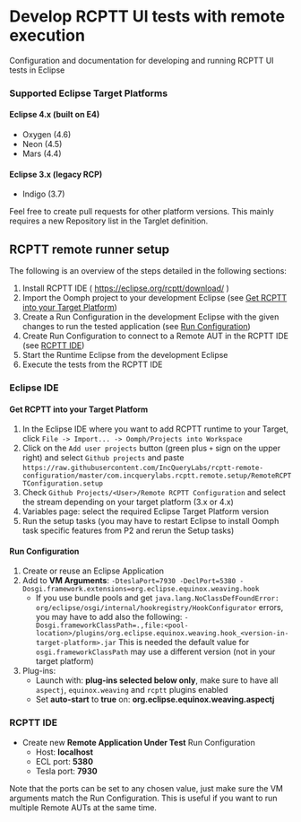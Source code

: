 # Develop RCPTT UI tests with remote execution

Configuration and documentation for developing and running RCPTT UI tests in Eclipse

### Supported Eclipse Target Platforms

#### Eclipse 4.x (built on E4)

* Oxygen (4.6)
* Neon (4.5)
* Mars (4.4)

#### Eclipse 3.x (legacy RCP)

* Indigo (3.7)

Feel free to create pull requests for other platform versions. This mainly requires a new Repository list in the Targlet definition.

## RCPTT remote runner setup

The following is an overview of the steps detailed in the following sections:

1. Install RCPTT IDE ( https://eclipse.org/rcptt/download/ ) 
1. Import the Oomph project to your development Eclipse (see [Get RCPTT into your Target Platform](#get-rcptt-into-your-target-platform))
1. Create a Run Configuration in the development Eclipse with the given changes to run the tested application (see [Run Configuration](#run-configuration))
1. Create Run Configuration to connect to a Remote AUT in the RCPTT IDE (see [RCPTT IDE](#rcptt-ide))
1. Start the Runtime Eclipse from the development Eclipse
1. Execute the tests from the RCPTT IDE

### Eclipse IDE

#### Get RCPTT into your Target Platform

1. In the Eclipse IDE where you want to add RCPTT runtime to your Target, click `File -> Import... -> Oomph/Projects into Workspace`
1. Click on the `Add user projects` button (green plus `+` sign on the upper right) and select `Github projects` and paste `https://raw.githubusercontent.com/IncQueryLabs/rcptt-remote-configuration/master/com.incquerylabs.rcptt.remote.setup/RemoteRCPTTConfiguration.setup`
1. Check `Github Projects/<User>/Remote RCPTT Configuration` and select the stream depending on your target platform (3.x or 4.x)
1. Variables page: select the required Eclipse Target Platform version
1. Run the setup tasks (you may have to restart Eclipse to install Oomph task specific features from P2 and rerun the Setup tasks)

#### Run Configuration

1. Create or reuse an Eclipse Application
1. Add to **VM Arguments**: `-DteslaPort=7930 -DeclPort=5380 -Dosgi.framework.extensions=org.eclipse.equinox.weaving.hook`
   * If you use bundle pools and get `java.lang.NoClassDefFoundError: org/eclipse/osgi/internal/hookregistry/HookConfigurator` errors, you may have to add also the following: `-Dosgi.frameworkClassPath=.,file:<pool-location>/plugins/org.eclipse.equinox.weaving.hook_<version-in-target-platform>.jar` This is needed the default value for `osgi.frameworkClassPath` may use a different version (not in your target platform)
1. Plug-ins:
   * Launch with: **plug-ins selected below only**, make sure to have all `aspectj`, `equinox.weaving` and `rcptt` plugins enabled
   * Set **auto-start** to **true** on: **org.eclipse.equinox.weaving.aspectj**

### RCPTT IDE

* Create new **Remote Application Under Test** Run Configuration
  * Host: **localhost**
  * ECL port: **5380**
  * Tesla port: **7930**

Note that the ports can be set to any chosen value, just make sure the VM arguments match the Run Configuration. This is useful if you want to run multiple Remote AUTs at the same time.
